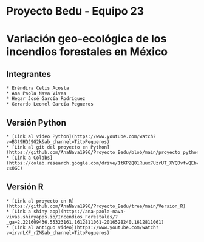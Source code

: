 # Proyecto Bedu - Equipo 23
# Variación geo-ecológica de los incendios forestales en México
## Integrantes

    * Eréndira Celis Acosta
    * Ana Paola Nava Vivas
    * Hegar José García Rodríguez
    * Gerardo Leonel García Pegueros

## Versión Python
    * [Link al video Python](https://www.youtube.com/watch?v=B3t9HQJ9G2k&ab_channel=TitoPegueros)
    * [Link al git del proyecto en Python](https://github.com/AnaNava1996/Proyecto_Bedu/blob/main/proyecto_python/BEDU_proyecto_python_equipo23.ipynb)
    * [Link a Colabs](https://colab.research.google.com/drive/1tKPZQ01Ruux7UzrUT_XYQDvfwQEbvGMK#scrollTo=cIKSYp-zsOGC)

## Versión R
    * [Link al proyecto en R](https://github.com/AnaNava1996/Proyecto_Bedu/tree/main/Version_R)
    * [Link a shiny app](https://ana-paola-nava-vivas.shinyapps.io/Incendios_Forestales/?_ga=2.221609436.55323161.1612811061-2016528240.1612811061)
    * [Link al antiguo video](https://www.youtube.com/watch?v=irvnLKF_rZM&ab_channel=TitoPegueros)
    


